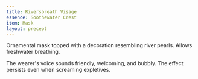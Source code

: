 ```yaml
---
title: Riversbreath Visage
essence: Soothewater Crest
item: Mask
layout: precept
---
```


Ornamental mask topped with a decoration resembling river pearls. Allows freshwater breathing.

The wearer's voice sounds friendly, welcoming, and bubbly. The effect persists even when screaming expletives.

